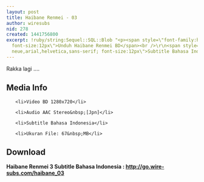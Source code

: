 ```yaml
---
layout: post
title: Haibane Renmei - 03
author: wiresubs
nid: 278
created: 1441756800
excerpt: !ruby/string:Sequel::SQL::Blob "<p><span style=\"font-family:helvetica neue,arial,helvetica,sans-serif;
  font-size:12px\">Unduh Haibane Renmei BD</span><br />\r\n<span style=\"font-family:helvetica
  neue,arial,helvetica,sans-serif; font-size:12px\">Subtitle Bahasa Indonesia</span></p>\r\n"
---
```

<p class="rtecenter">Rakka lagi ....</p>

<h2>Media Info</h2>

<ul>
	<li>Video BD 1280x720</li>
	<li>Audio AAC Stereo&nbsp;[Jpn]</li>
	<li>Subtitle Bahasa Indonesia</li>
	<li>Ukuran File: 67&nbsp;MB</li>
</ul>

<h2>Download</h2>

<p><strong>Haibane Renmei 3&nbsp;Subtitle Bahasa</strong><strong>&nbsp;Indonesia<strong>&nbsp;:&nbsp;</strong><a href="http://go.wire-subs.com/haibane_03" target="_blank">http://go.wire-subs.com/haibane_03</a></strong></p>
